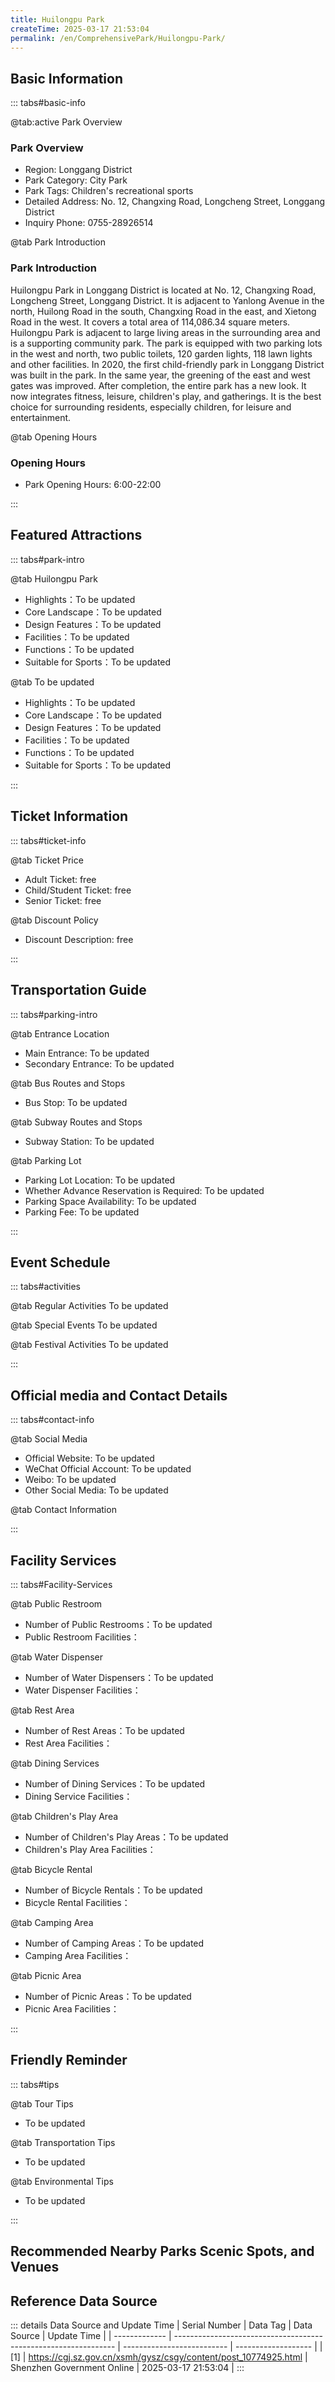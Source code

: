 ```yaml
---
title: Huilongpu Park
createTime: 2025-03-17 21:53:04
permalink: /en/ComprehensivePark/Huilongpu-Park/
---
```



<script setup>
import ImageSwiper from '/.vuepress/theme/components/ImageSwiper.vue'
// 轮播图数据
const swiperItems = [
    {
                link: 'https://cgj.sz.gov.cn/img/4/4005/4005822/10774925.jpg',
                title: 'Huilongpu Park',
                description: '',
                author: 'Shenzhen Government Online',
                date: '2025/03/17'
                },
  {
                link: 'https://cgj.sz.gov.cn/img/4/4005/4005822/10774925.jpg',
                title: 'Huilongpu Park',
                description: '',
                author: 'Shenzhen Government Online',
                date: '2025/03/17'
                }
]
// 配置项
const swiperConfig = {
  height: 500,
  showInfo: true
}
</script>
<!-- 轮播图组件 -->
<ImageSwiper :items="swiperItems" :config="swiperConfig" />



## Basic Information

::: tabs#basic-info

@tab:active Park Overview
### Park Overview
- Region: Longgang District
- Park Category: City Park
- Park Tags: Children's recreational sports
- Detailed Address: No. 12, Changxing Road, Longcheng Street, Longgang District
- Inquiry Phone: 0755-28926514

@tab Park Introduction
### Park Introduction
 Huilongpu Park in Longgang District is located at No. 12, Changxing Road, Longcheng Street, Longgang District. It is adjacent to Yanlong Avenue in the north, Huilong Road in the south, Changxing Road in the east, and Xietong Road in the west. It covers a total area of 114,086.34 square meters. Huilongpu Park is adjacent to large living areas in the surrounding area and is a supporting community park. The park is equipped with two parking lots in the west and north, two public toilets, 120 garden lights, 118 lawn lights and other facilities. In 2020, the first child-friendly park in Longgang District was built in the park. In the same year, the greening of the east and west gates was improved. After completion, the entire park has a new look. It now integrates fitness, leisure, children's play, and gatherings. It is the best choice for surrounding residents, especially children, for leisure and entertainment.

@tab Opening Hours
### Opening Hours
- Park Opening Hours: 6:00-22:00

:::

## Featured Attractions

::: tabs#park-intro

@tab Huilongpu Park
<ImageCard
image="https://cgj.sz.gov.cn/images/index20230710_1.png"
    title= 'Huilongpu Park'
    description="East Gate of Huilongpu Park: On the marble on the left side of the east gate are five golden characters 'Huilongpu Park', which are particularly eye-catching from a distance. Climbing up the stairs from here, you can see the children's playground and the central square; to the left is the Sun and Moon Palace, and on the right stands a large stone with the five characters 'Huilongpu Park' engraved on it, surrounded by lush green plants. West Gate of Huilongpu Park: In front of the west gate is a large lawn like a green carpet. In the middle of the lawn stands a giant stone engraved with the eye-catching red characters 'Huilongpu Park'. There are spacious garden paths on the left and right, with tall trees on both sides. The left leads to the public toilet and the management office, connecting to the north gate. To the right is a criss-crossing tree-lined path leading to the pavilion and the mountaintop viewing platform. Winding and winding, a scene every few steps. Child-friendly park: Covering an area of about 5,300 square meters, it is divided into five areas: step landscape area, innocent play area, children's adventure area, fitness area, and passage area. There are child-friendly facilities such as children's climbing, swings, slides, rocking, as well as children's activity sand pools, parent rest corridors, etc. Children's Playground Flower Border: The small hillside located in the center of the children's playground, after the soil was improved before May 1, 2022, various flowers and herbs were planted, surrounding a graceful poinciana tree, becoming a beautiful scenic spot for citizens to check in and take pictures. Water Lily Pond and Rose Garden: There is a 150㎡ small pond in the west corner of the central square, which is full of water lilies. "
    date=""
    author="Shenzhen Government Online"
/>


- Highlights：To be updated
- Core Landscape：To be updated
- Design Features：To be updated
- Facilities：To be updated
- Functions：To be updated
- Suitable for Sports：To be updated

@tab To be updated
<ImageCard
image="https://cgj.sz.gov.cn/images/index20230710_1.png"
    title= 'Huilongpu Park'
    description="East Gate of Huilongpu Park: On the marble on the left side of the east gate are five golden characters 'Huilongpu Park', which are particularly eye-catching from a distance. Climbing up the stairs from here, you can see the children's playground and the central square; to the left is the Sun and Moon Palace, and on the right stands a large stone with the five characters 'Huilongpu Park' engraved on it, surrounded by lush green plants. West Gate of Huilongpu Park: In front of the west gate is a large lawn like a green carpet. In the middle of the lawn stands a giant stone engraved with the eye-catching red characters 'Huilongpu Park'. There are spacious garden paths on the left and right, with tall trees on both sides. The left leads to the public toilet and the management office, connecting to the north gate. To the right is a criss-crossing tree-lined path leading to the pavilion and the mountaintop viewing platform. Winding and winding, a scene every few steps. Child-friendly park: Covering an area of about 5,300 square meters, it is divided into five areas: step landscape area, innocent play area, children's adventure area, fitness area, and passage area. There are child-friendly facilities such as children's climbing, swings, slides, rocking, as well as children's activity sand pools, parent rest corridors, etc. Children's Playground Flower Border: The small hillside located in the center of the children's playground, after the soil was improved before May 1, 2022, various flowers and herbs were planted, surrounding a graceful poinciana tree, becoming a beautiful scenic spot for citizens to check in and take pictures. Water Lily Pond and Rose Garden: There is a 150㎡ small pond in the west corner of the central square, which is full of water lilies."
    date=""
    author="Shenzhen Government Online"
/>


- Highlights：To be updated
- Core Landscape：To be updated
- Design Features：To be updated
- Facilities：To be updated
- Functions：To be updated
- Suitable for Sports：To be updated

:::

## Ticket Information

::: tabs#ticket-info

@tab Ticket Price
- Adult Ticket: free
- Child/Student Ticket: free
- Senior Ticket: free

@tab Discount Policy
- Discount Description: free

:::

## Transportation Guide

::: tabs#parking-intro

@tab Entrance Location
- Main Entrance: To be updated
- Secondary Entrance: To be updated

@tab Bus Routes and Stops
- Bus Stop: To be updated

@tab Subway Routes and Stops
- Subway Station: To be updated

@tab Parking Lot
- Parking Lot Location: To be updated
- Whether Advance Reservation is Required: To be updated
- Parking Space Availability: To be updated
- Parking Fee: To be updated

:::

## Event Schedule

::: tabs#activities

@tab Regular Activities
To be updated

@tab Special Events
To be updated

@tab Festival Activities
To be updated

:::

## Official media and Contact Details

::: tabs#contact-info

@tab Social Media
- Official Website: To be updated
- WeChat Official Account: To be updated
- Weibo: To be updated
- Other Social Media: To be updated

@tab Contact Information

:::

## Facility Services

::: tabs#Facility-Services

@tab Public Restroom
- Number of Public Restrooms：To be updated
- Public Restroom Facilities：

@tab Water Dispenser
- Number of Water Dispensers：To be updated
- Water Dispenser Facilities：

@tab Rest Area
- Number of Rest Areas：To be updated
- Rest Area Facilities：

@tab Dining Services
- Number of Dining Services：To be updated
- Dining Service Facilities：

@tab Children's Play Area
- Number of Children's Play Areas：To be updated
- Children's Play Area Facilities：

@tab Bicycle Rental
- Number of Bicycle Rentals：To be updated
- Bicycle Rental Facilities：

@tab Camping Area
- Number of Camping Areas：To be updated
- Camping Area Facilities：

@tab Picnic Area
- Number of Picnic Areas：To be updated
- Picnic Area Facilities：

:::

## Friendly Reminder

::: tabs#tips

@tab Tour Tips
- To be updated

@tab Transportation Tips
- To be updated

@tab Environmental Tips
- To be updated

:::

## Recommended Nearby Parks Scenic Spots, and Venues

<CardGrid>
  <ImageCard
        image="https://cgj.sz.gov.cn/img/4/4005/4005824/10774927.jpg"
        title="Dashanpi Theme Park"
        description="Dashanpi Theme Park is located in the south and north areas of Dashanpi Reservoir in Pingshan District. The south area is adjacent to Maluanshan Country Park, a"
        href="/en/ComprehensivePark/Dashanpi-Theme-Park/"
        author="Shenzhen Government Online"
        date="2025/01/02"
      />
      <ImageCard
        image="https://cgj.sz.gov.cn/img/4/4005/4005824/10774927.jpg"
        title="Dashanpi Theme Park"
        description="Dashanpi Theme Park is located in the south and north areas of Dashanpi Reservoir in Pingshan District. The south area is adjacent to Maluanshan Country Park, a"
        href="/en/ComprehensivePark/Dashanpi-Theme-Park/"
        author="Shenzhen Government Online"
        date="2025/01/02"
      />
    </CardGrid>


## Reference Data Source

::: details Data Source and Update Time
| Serial Number | Data Tag                                                        | Data Source                | Update Time         |
| ------------- | --------------------------------------------------------------- | -------------------------- | ------------------- |
| [1]           | https://cgj.sz.gov.cn/xsmh/gysz/csgy/content/post_10774925.html | Shenzhen Government Online | 2025-03-17 21:53:04 |
:::

